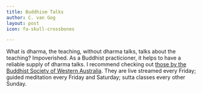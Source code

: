 ```yaml
---
title: Buddhism Talks
author: C. van Gog
layout: post
icon: fa-skull-crossbones

---
```

<p>What is dharma, the teaching, without dharma talks, talks about the teaching? Impoverished. As a Buddhist practicioner, it helps to have a reliable supply of dharma talks. I recommend checking out <a href="https://www.youtube.com/channel/UC6M_EhnSSdTG_SXUp6IAWmQ">those by the Buddhist Society of Western Australia</a>. They are live streamed every Friday; guided meditation every Friday and Saturday; sutta classes every other Sunday.</p>

<span class="image left"><img src="{{ 'assets/images/bswa2.png' | relative_url }}" alt="" /></span>
